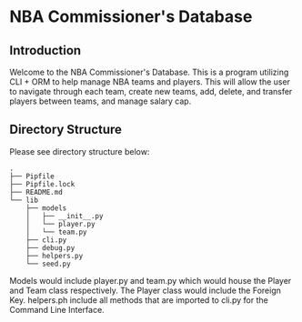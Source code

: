 # NBA Commissioner's Database

## Introduction

Welcome to the NBA Commissioner's Database. This is a program utilizing CLI + ORM to help manage NBA teams and players. This will allow the user to navigate through each team, create new teams, add, delete, and transfer players between teams, and manage salary cap.

## Directory Structure

Please see directory structure below:

```console
.
├── Pipfile
├── Pipfile.lock
├── README.md
└── lib
    ├── models
    │   ├── __init__.py
    │   └── player.py
    │   └── team.py
    ├── cli.py
    ├── debug.py
    ├── helpers.py
    └── seed.py
```

Models would include player.py and team.py which would house the Player and Team class respectively. The Player class would include the Foreign Key. helpers.ph include all methods that are imported to cli.py for the Command Line Interface.

